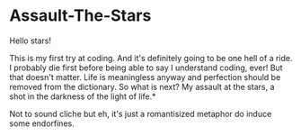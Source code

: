 # Assault-The-Stars

Hello stars!

This is my first try at coding. And it's definitely going to be one hell of a ride. I probably die first before being able to say I understand coding, ever! But that doesn't matter. Life is meaningless anyway and perfection should be removed from the dictionary. So what is next? My assault at the stars, a shot in the darkness of the light of life.*

Not to sound cliche but eh, it's just a romantisized metaphor do induce some endorfines. 
